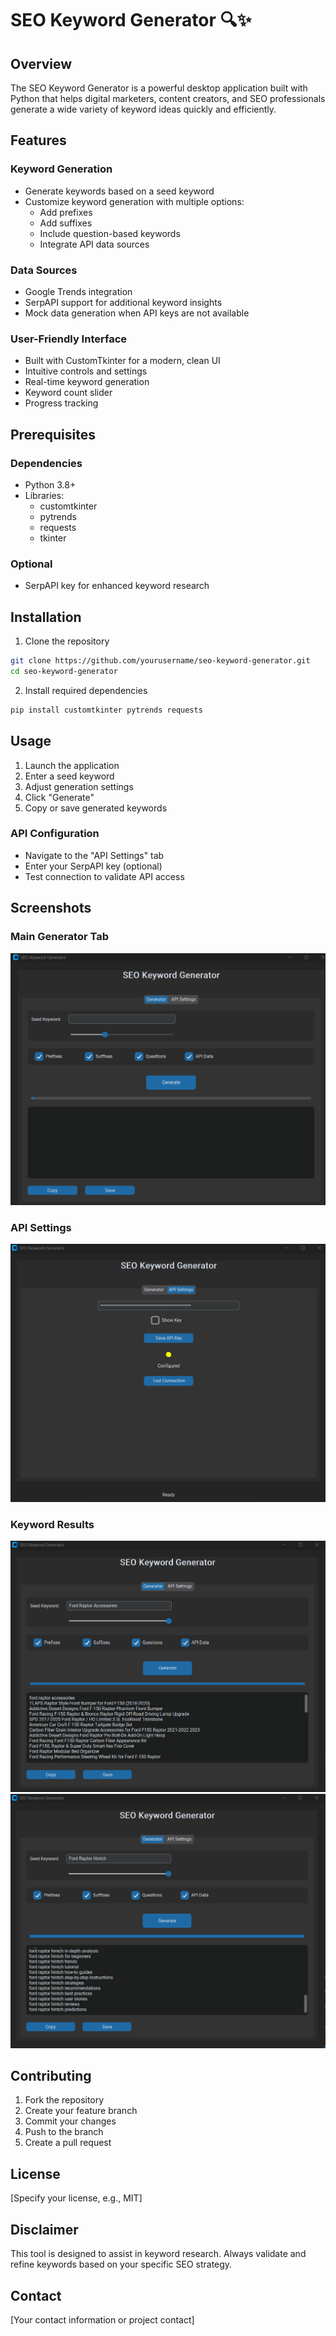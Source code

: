 # SEO Keyword Generator 🔍✨

## Overview

The SEO Keyword Generator is a powerful desktop application built with Python that helps digital marketers, content creators, and SEO professionals generate a wide variety of keyword ideas quickly and efficiently.

## Features

### Keyword Generation
- Generate keywords based on a seed keyword
- Customize keyword generation with multiple options:
  - Add prefixes
  - Add suffixes
  - Include question-based keywords
  - Integrate API data sources

### Data Sources
- Google Trends integration
- SerpAPI support for additional keyword insights
- Mock data generation when API keys are not available

### User-Friendly Interface
- Built with CustomTkinter for a modern, clean UI
- Intuitive controls and settings
- Real-time keyword generation
- Keyword count slider
- Progress tracking

## Prerequisites

### Dependencies
- Python 3.8+
- Libraries:
  - customtkinter
  - pytrends
  - requests
  - tkinter

### Optional
- SerpAPI key for enhanced keyword research

## Installation

1. Clone the repository
```bash
git clone https://github.com/yourusername/seo-keyword-generator.git
cd seo-keyword-generator
```

2. Install required dependencies
```bash
pip install customtkinter pytrends requests
```

## Usage

1. Launch the application
2. Enter a seed keyword
3. Adjust generation settings
4. Click "Generate"
5. Copy or save generated keywords

### API Configuration
- Navigate to the "API Settings" tab
- Enter your SerpAPI key (optional)
- Test connection to validate API access

## Screenshots

### Main Generator Tab
![Main Generator Tab](screenshots/SEO_Generator.png)

### API Settings
![API Settings](screenshots/SEO_APIsetting.png)

### Keyword Results
![Keyword Results](screenshots/SEO_Generator_1.png)
![Keyword Results](screenshots/SEO_Generator_2.png)

## Contributing

1. Fork the repository
2. Create your feature branch
3. Commit your changes
4. Push to the branch
5. Create a pull request

## License

[Specify your license, e.g., MIT]

## Disclaimer

This tool is designed to assist in keyword research. Always validate and refine keywords based on your specific SEO strategy.

## Contact

[Your contact information or project contact]

